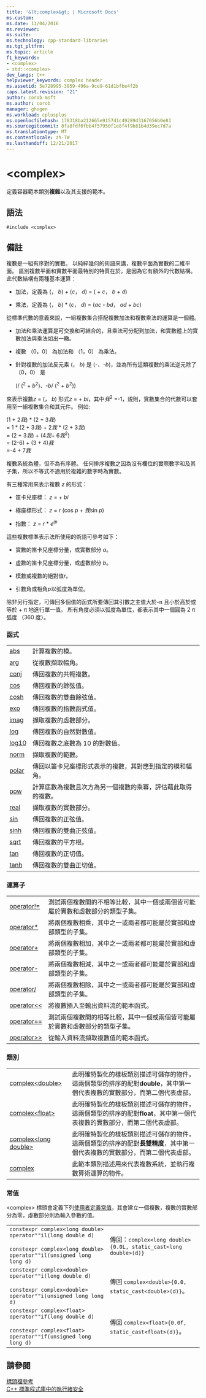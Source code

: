 ```yaml
---
title: '&lt;complex&gt; | Microsoft Docs'
ms.custom: 
ms.date: 11/04/2016
ms.reviewer: 
ms.suite: 
ms.technology: cpp-standard-libraries
ms.tgt_pltfrm: 
ms.topic: article
f1_keywords:
- <complex>
- std::<complex>
dev_langs: C++
helpviewer_keywords: complex header
ms.assetid: 5e728995-3059-496a-9ce9-61d1bfbe4f2b
caps.latest.revision: "21"
author: corob-msft
ms.author: corob
manager: ghogen
ms.workload: cplusplus
ms.openlocfilehash: 178318ba212665e9157d1c49289d3167056b0e83
ms.sourcegitcommit: 8fa8fdf0fbb4f57950f1e8f4f9b81b4d39ec7d7a
ms.translationtype: MT
ms.contentlocale: zh-TW
ms.lasthandoff: 12/21/2017
---
```

# <a name="ltcomplexgt"></a>&lt;complex&gt;
定義容器範本類別**複雜**以及其支援的範本。  
  
## <a name="syntax"></a>語法  
  
```  
#include <complex>  
```  
  
## <a name="remarks"></a>備註  
 複數是一組有序對的實數。 以純綷幾何的術語來講，複數平面為實數的二維平面。 區別複數平面和實數平面最特別的特質在於，是因為它有額外的代數結構。 此代數結構有兩種基本運算：  
  
-   加法，定義為 (， *b*) + (*c*， *d*) = ( + *c*， *b* + *d*)  
  
-   乘法，定義為 (， *b*) \* (*c*， *d*) = (*ac*  -  *bd*， *ad* + *bc*)  
  
 從標準代數的意義來說，一組複數集合搭配複數加法和複數乘法的運算是一個體。  
  
-   加法和乘法運算是可交換和可結合的，且乘法可分配到加法，和實數體上的實數加法與乘法如出一轍。  
  
-   複數 （0，0） 為加法和 （1，0） 為乘法。  
  
-   針對複數的加法反元素 (， *b*) 是 (-、-*b*)，並為所有這類複數的乘法逆元除了 （0，0） 是  
  
     (/ (<sup>2</sup> + *b*<sup>2</sup>)、-*b*/ (<sup>2</sup> + *b*<sup>2</sup>))  
  
 來表示複數*z* = (， *b*) 形式*z* =   + *bi*，其中*我*<sup>2</sup> =-1，規則，實數集合的代數可以套用至一組複數集合和其元件。 例如:   
  
  (1 + 2*我*) \* (2 + 3*我*)  
  = 1 \* (2 + 3*我*) + 2*我* \* (2 + 3*我*)  
  = (2 + 3*我*) + (4*我*+ 6*我*<sup>2</sup>)  
  = (2-6) + (3 + 4)*我*  
  =-4 + 7*我*  
  
 複數系統為體，但不為有序體。 任何排序複數之因為沒有欄位的實際數字和及其子集，所以不等式不適用於複雜的數字時為實數。  
  
 有三種常用來表示複數 *z* 的形式：  
  
-   笛卡兒座標： *z* =  + *bi*  
  
-   極座標形式： *z* = *r* (cos *p* + *我*sin *p*)  
  
-   指數： *z* = *r* \* *e*<sup>*ip*</sup>  
  
 這些複數標準表示法所使用的術語可參考如下：  
  
-   實數的笛卡兒座標分量，或實數部分 *a*。  
  
-   虛數的笛卡兒座標分量，或虛數部分 *b*。  
  
-   模數或複數的絕對值*r*。  
  
-   引數角或相角*p*以弧度為單位。  
  
 除非另行指定，可傳回多個值的函式所要傳回其引數之主值大於-π 且小於高於或等於 + π 地進行單一值。 所有角度必須以弧度為單位，都表示其中一個圓為 2 π 弧度 （360 度）。  
  
### <a name="functions"></a>函式  
  
|||  
|-|-|  
|[abs](../standard-library/complex-functions.md#abs)|計算複數的模。|  
|[arg](../standard-library/complex-functions.md#arg)|從複數擷取幅角。|  
|[conj](../standard-library/complex-functions.md#conj)|傳回複數的共軛複數。|  
|[cos](../standard-library/complex-functions.md#cos)|傳回複數的餘弦值。|  
|[cosh](../standard-library/complex-functions.md#cosh)|傳回複數的雙曲餘弦值。|  
|[exp](../standard-library/complex-functions.md#exp)|傳回複數的指數函式值。|  
|[imag](../standard-library/complex-functions.md#imag)|擷取複數的虛數部分。|  
|[log](../standard-library/complex-functions.md#log)|傳回複數的自然對數值。|  
|[log10](../standard-library/complex-functions.md#log10)|傳回複數之底數為 10 的對數值。|  
|[norm](../standard-library/complex-functions.md#norm)|擷取複數的範數。|  
|[polar](../standard-library/complex-functions.md#polar)|傳回以笛卡兒座標形式表示的複數，其對應到指定的模和幅角。|  
|[pow](../standard-library/complex-functions.md#pow)|計算底數為複數且次方為另一個複數的乘冪，評估藉此取得的複數。|  
|[real](../standard-library/complex-functions.md#real)|擷取複數的實數部分。|  
|[sin](../standard-library/complex-functions.md#sin)|傳回複數的正弦值。|  
|[sinh](../standard-library/complex-functions.md#sinh)|傳回複數的雙曲正弦值。|  
|[sqrt](../standard-library/complex-functions.md#sqrt)|傳回複數的平方根。|  
|[tan](../standard-library/complex-functions.md#tan)|傳回複數的正切值。|  
|[tanh](../standard-library/complex-functions.md#tanh)|傳回複數的雙曲正切值。|  
  
### <a name="operators"></a>運算子  
  
|||  
|-|-|  
|[operator!=](../standard-library/complex-operators.md#op_neq)|測試兩個複數間的不相等比較，其中一個或兩個皆可能屬於實數和虛數部分的類型子集。|  
|[operator*](../standard-library/complex-operators.md#op_star)|將兩個複數相乘，其中之一或兩者都可能屬於實部和虛部類型的子集。|  
|[operator+](../standard-library/complex-operators.md#op_add)|將兩個複數相加，其中之一或兩者都可能屬於實部和虛部類型的子集。|  
|[operator-](../standard-library/complex-operators.md#operator-)|將兩個複數相減，其中之一或兩者都可能屬於實部和虛部類型的子集。|  
|[operator/](../standard-library/complex-operators.md#op_div)|將兩個複數相除，其中之一或兩者都可能屬於實部和虛部類型的子集。|  
|[operator<\<](../standard-library/complex-operators.md#op_lt_lt)|將複數插入至輸出資料流的範本函式。|  
|[operator==](../standard-library/complex-operators.md#op_eq_eq)|測試兩個複數間的相等比較，其中一個或兩個皆可能屬於實數和虛數部分的類型子集。|  
|[operator>>](../standard-library/complex-operators.md#op_gt_gt)|從輸入資料流擷取複數值的範本函式。|  
  
### <a name="classes"></a>類別  
  
|||  
|-|-|  
|[complex\<double>](../standard-library/complex-double.md)|此明確特製化的樣板類別描述可儲存的物件，這兩個類型的排序的配對**double**，其中第一個代表複數的實數部分，而第二個代表虛部。|  
|[complex\<float>](../standard-library/complex-float.md)|此明確特製化的樣板類別描述可儲存的物件，這兩個類型的排序的配對**float**，其中第一個代表複數的實數部分，而第二個代表虛部。|  
|[complex\<long double>](../standard-library/complex-long-double.md)|此明確特製化的樣板類別描述可儲存的物件，這兩個類型的排序的配對**長雙精度**，其中第一個代表複數的實數部分，而第二個代表虛部。|  
|[complex](../standard-library/complex-class.md)|此範本類別描述用來代表複數系統，並執行複數算術運算的物件。|  
  
### <a name="literals"></a>常值  
 \<complex> 標頭會定義下列[使用者定義常值](../cpp/user-defined-literals-cpp.md)，其會建立一個複數，複數的實數部分為零，虛數部分則為輸入參數的值。  
  
|||  
|-|-|  
|`constexpr complex<long double> operator""il(long double d)`<br /><br /> `constexpr complex<long double> operator""il(unsigned long long d)`|傳回：`complex<long double>{0.0L, static_cast<long double>(d)}`|  
|`constexpr complex<double> operator""i(long double d)`<br /><br /> `constexpr complex<double> operator""i(unsigned long long d)`|傳回 `complex<double>{0.0, static_cast<double>(d)}`。|  
|`constexpr complex<float> operator""if(long double d)`<br /><br /> `constexpr complex<float> operator""if(unsigned long long d)`|傳回 `complex<float>{0.0f, static_cast<float>(d)}`。|  
  
## <a name="see-also"></a>請參閱  
 [標頭檔參考](../standard-library/cpp-standard-library-header-files.md)   
 [C++ 標準程式庫中的執行緒安全](../standard-library/thread-safety-in-the-cpp-standard-library.md)



